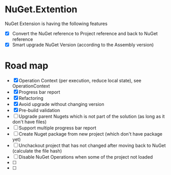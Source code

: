 # NuGet.Extention

NuGet Extension is having the following features
- [X] Convert the NuGet reference to Project reference and back to NuGet reference
- [X] Smart upgrade NuGet Version (according to the Assembly version)

# Road map

- [x] Operation Context (per execution, reduce local state), see OperationContext
- [x] Progress bar report
- [x] Refactoring
- [x] Avoid upgrade without changing version
- [x] Pre-build validation
- [ ] Upgrade parent Nugets which is not part of the solution (as long as it don't have files)
- [ ] Support multiple progress bar report
- [ ] Create Nuget package from new project (which don't have package yet)
- [ ] Unchackout project that has not changed after moving back to NuGet (calculate the file hash)
- [ ] Disable NuGet Operations when some of the project not loaded
- [ ] 
- [ ] 